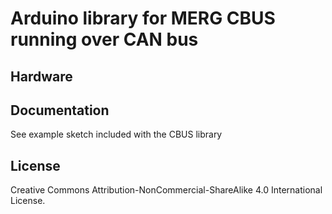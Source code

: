 
# Arduino library for MERG CBUS running over CAN bus

## Hardware

## Documentation

See example sketch included with the CBUS library

## License

Creative Commons Attribution-NonCommercial-ShareAlike 4.0 International License.
